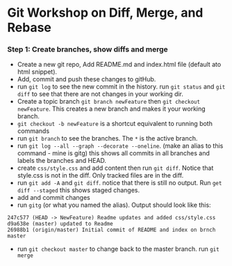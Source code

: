 # Git Workshop on Diff, Merge, and Rebase

### Step 1: Create branches, show diffs and merge

* Create a new git repo, Add README.md and index.html file (default ato html snippet).
* Add, commit and push these changes to gitHub.
* run `git log` to see the new commit in the history. run `git status` and `git diff` to see that there are not changes in your working dir.
* Create a topic branch `git branch newFeature` then `git checkout newFeature`. This creates a new branch and makes it your working branch.
* `git checkout -b newFeature` is a shortcut equivalent to running both commands
* run `git branch` to see the branches. The `*` is the active branch.
* run `git log --all --graph --decorate --oneline`. (make an alias to this command - mine is gitg) this shows all commits in all branches and labels the branches and HEAD.
* create `css/style.css` and add content then run `git diff`. Notice that style.css is not in the diff. Only tracked files are in the diff.
* run `git add -A` and `git diff`. notice that there is still no output.  Run `get diff --staged`  this shows staged changes.
* add and commit changes
* run `gitg` (or what you named the alias). Output should look like this:

```
247c577 (HEAD -> NewFeature) Readme updates and added css/style.css
d9a638e (master) updated to Readme
26988b1 (origin/master) Initial commit of README and index on brnch master
```
* run `git checkout master` to change back to the master branch. run `git merge`
